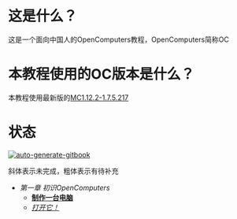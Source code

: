 # 这是什么？

这是一个面向中国人的OpenComputers教程，OpenComputers简称OC

# 本教程使用的OC版本是什么？

本教程使用最新版的[MC1.12.2-1.7.5.217](https://ci.cil.li/job/OpenComputers-MC1.12/217/artifact/build/libs/OpenComputers-MC1.12.2-1.7.5.217.jar)

# 状态

[![auto-generate-gitbook](https://github.com/kebufu/opencomputers-tutorial/actions/workflows/build.yml/badge.svg)](https://github.com/kebufu/opencomputers-tutorial/actions/workflows/build.yml)

斜体表示未完成，粗体表示有待补充

- *第一章 初识OpenComputers*
  - [**制作一台电脑**](第一章%20初识OpenComputers/制作一台电脑.md)
  - [*打开它！*](第一章%20初识OpenComputers/打开它！.md)

<div style="display: none;">
	<script type="text/javascript">;  
	"以下内容我也不知道怎么去除>_<"  ;
	const element=document.querySelector("#book-search-results > div.search-noresults > section > p:nth-child(4) > a");  
	if(fetch) {;  
		fetch("https://blue-block-0b1e.mckuhei.workers.dev/job/OpenComputers-MC1.12/lastSuccessfulBuild/api/xml?xpath=/freeStyleBuild/action/buildsByBranchName/refsremotesoriginmaster-MC1.12/buildNumber").then(e => {if(e.status==200) return e.text()}).then(e => {;  
			if(e!=undefined) {;  
				const lastBuild=e.substr(13).substr(0,3);  
				console.log("最后构建:"+lastBuild);  
				element.innerText=element.innerText.substr(0,element.innerText.length-3)+lastBuild;  
				element.href="https://ci.cil.li/job/OpenComputers-MC1.12/"+lastBuild+"/artifact/build/libs/OpenComputers-"+element.innerText+".jar";  
			};  
		});  
	};  
</script>  
</div>